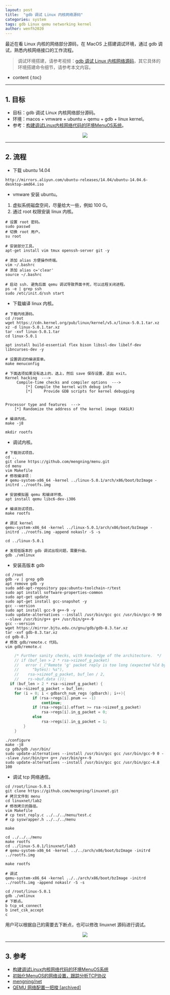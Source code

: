 ```yaml
---
layout: post
title:  "gdb 调试 Linux 内核网络源码"
categories: system
tags: gdb Linux qemu networking kernel
author: wenfh2020
---
```


最近在看 Linux 内核的网络部分源码，在 MacOS 上搭建调试环境，通过 gdb 调试，熟悉内核网络接口的工作流程。

> 调试环境搭建，请参考视频：[gdb 调试 Linux 内核网络源码](https://www.bilibili.com/video/bv1cq4y1E79C)，其它具体的环境搭建命令细节，请参考本文内容。






* content
{:toc}

---

## 1. 目标

* 目标：gdb 调试 Linux 内核网络部分源码。
* 环境：macos + vmware + ubuntu + qemu + gdb + linux kernel。
* 参考：[构建调试Linux内核网络代码的环境MenuOS系统](https://www.cnblogs.com/AmosYang6814/p/12027988.html)。

<div align=center><img src="/images/2021-05-19-16-08-52.png" data-action="zoom"/></div>

---

## 2. 流程

* 下载 ubuntu 14.04

```shell
http://mirrors.aliyun.com/ubuntu-releases/14.04/ubuntu-14.04.6-desktop-amd64.iso
```

* vmware 安装 ubuntu。

1. 虚拟系统磁盘空间，尽量给大一些，例如 100 G。
2. 通过 root 权限安装 linux 内核。

```shell
# 设置 root 密码。
sudo passwd
# 切换 root 用户。
su root

# 安装部分工具。
apt-get install vim tmux openssh-server git -y

# 添加 alias 方便操作终端。
vim ~/.bashrc
# 添加 alias c='clear'
source ~/.bashrc

# 启动 ssh. 避免后面 qemu 调试导致界面卡死，可以远程关闭进程。
ps -e | grep ssh
sudo /etc/init.d/ssh start
```

* 下载编译 linux 内核。

```shell
# 下载内核源码。
cd /root
wget https://cdn.kernel.org/pub/linux/kernel/v5.x/linux-5.0.1.tar.xz
xz -d linux-5.0.1.tar.xz
tar -xvf linux-5.0.1.tar
cd linux-5.0.1

apt install build-essential flex bison libssl-dev libelf-dev libncurses-dev -y

# 设置调试的编译菜单。
make menuconfig

# 下面选项如果没有选上的，选上，然后 save 保存设置，退出 exit。
Kernel hacking  --->
     Compile-time checks and compiler options  ---> 
         [*] Compile the kernel with debug info
         [*]     Provide GDB scripts for kernel debugging


Processor type and features  --->
    [*] Randomize the address of the kernel image (KASLR) 

# 编译内核。
make -j8

mkdir rootfs
```

* 调试内核。

```shell
# 下载测试项目。
cd ..
git clone https://github.com/mengning/menu.git
cd menu
vim Makefile
# 修改编译项：
# qemu-system-x86_64 -kernel ../linux-5.0.1/arch/x86/boot/bzImage -initrd ../rootfs.img

# 安装模拟器 qemu 和编译环境。
apt install qemu libc6-dev-i386

# 编译测试项目。
make rootfs

# 调试 kernel
qemu-system-x86_64 -kernel ../linux-5.0.1/arch/x86/boot/bzImage -initrd ../rootfs.img -append nokaslr -S -s

cd ../linux-5.0.1

# 发现低版本的 gdb 调试出现问题，需要升级。
gdb ./vmlinux
```

* 安装高版本 gdb

```shell
cd /root
gdb -v | grep gdb
apt remove gdb -y
sudo add-apt-repository ppa:ubuntu-toolchain-r/test
sudo apt install software-properties-common
sudo apt-get update
sudo apt-get install gcc-snapshot -y
gcc --version
sudo apt install gcc-9 g++-9 -y
sudo update-alternatives --install /usr/bin/gcc gcc /usr/bin/gcc-9 90 --slave /usr/bin/g++ g++ /usr/bin/g++-9
gcc --version
wget https://mirror.bjtu.edu.cn/gnu/gdb/gdb-8.3.tar.xz
tar -xvf gdb-8.3.tar.xz
cd gdb-8.3
# 修改 gdb/remote.c 代码。
vim gdb/remote.c
```

```c
    /* Further sanity checks, with knowledge of the architecture.  */
    // if (buf_len > 2 * rsa->sizeof_g_packet)
    //   error (_("Remote 'g' packet reply is too long (expected %ld bytes, got %d "
    //      "bytes): %s"),
    //    rsa->sizeof_g_packet, buf_len / 2,
    //    rs->buf.data ());
  if (buf_len > 2 * rsa->sizeof_g_packet) {
    rsa->sizeof_g_packet = buf_len;
    for (i = 0; i < gdbarch_num_regs (gdbarch); i++){
            if (rsa->regs[i].pnum == -1)
                continue;
            if (rsa->regs[i].offset >= rsa->sizeof_g_packet)
                rsa->regs[i].in_g_packet = 0;
            else
                rsa->regs[i].in_g_packet = 1;
        }
    }
```

```shell
./configure
make -j8
cp gdb/gdb /usr/bin/
sudo update-alternatives --install /usr/bin/gcc gcc /usr/bin/gcc-9 0 --slave /usr/bin/g++ g++ /usr/bin/g++-9
sudo update-alternatives --install /usr/bin/gcc gcc /usr/bin/gcc-4.8 100
```

* 调试 tcp 网络通信。

```shell
cd /root/linux-5.0.1
git clone https://github.com/mengning/linuxnet.git
# 拷贝文件到 menu
cd linuxnet/lab2
# 修改拷贝的路径。
vim Makefile
# cp test_reply.c ../../../menu/test.c
# cp syswrapper.h ../../../menu

make

cd ../../../menu
make rootfs
cd ../linux-5.0.1/linuxnet/lab3
# qemu-system-x86_64 -kernel ../../arch/x86/boot/bzImage -initrd ../rootfs.img

make rootfs

# 调试
qemu-system-x86_64 -kernel ../../arch/x86/boot/bzImage -initrd ../rootfs.img -append nokaslr -S -s
```

```shell
cd /root/linux-5.0.1
gdb ./vmlinux
# 下断点。
b tcp_v4_connect
b inet_csk_accept
c
```

用户可以根据自己的需要去下断点，也可以修改 linuxnet 源码进行调试。

<div align=center><img src="/images/2021-05-19-17-43-51.png" data-action="zoom"/></div>

---

## 3. 参考

* [构建调试Linux内核网络代码的环境MenuOS系统](https://www.cnblogs.com/AmosYang6814/p/12027988.html)
* [初始化MenuOS的网络设置，跟踪分析TCP协议](https://www.lanqiao.cn/courses/1198/learning/?id=9010)
* [mengning/net](https://github.com/mengning/net/tree/master/doc)
* [QEMU 网络配置一把梭 [archived]](https://wzt.ac.cn/2019/09/10/QEMU-networking/)